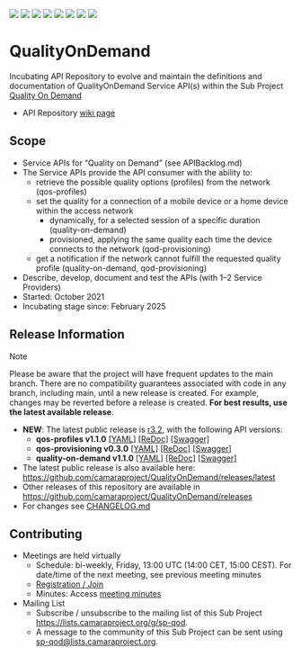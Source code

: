 <a href="https://github.com/camaraproject/QualityOnDemand/commits/" title="Last Commit"><img src="https://img.shields.io/github/last-commit/camaraproject/QualityOnDemand?style=plastic"></a>
<a href="https://github.com/camaraproject/QualityOnDemand/issues" title="Open Issues"><img src="https://img.shields.io/github/issues/camaraproject/QualityOnDemand?style=plastic"></a>
<a href="https://github.com/camaraproject/QualityOnDemand/pulls" title="Open Pull Requests"><img src="https://img.shields.io/github/issues-pr/camaraproject/QualityOnDemand?style=plastic"></a>
<a href="https://github.com/camaraproject/QualityOnDemand/graphs/contributors" title="Contributors"><img src="https://img.shields.io/github/contributors/camaraproject/QualityOnDemand?style=plastic"></a>
<a href="https://github.com/camaraproject/QualityOnDemand" title="Repo Size"><img src="https://img.shields.io/github/repo-size/camaraproject/QualityOnDemand?style=plastic"></a>
<a href="https://github.com/camaraproject/QualityOnDemand/blob/main/documentation/LICENSE.APACHE2.0" title="License"><img src="https://img.shields.io/badge/License-Apache%202.0-green.svg?style=plastic"></a>
<a href="https://github.com/camaraproject/QualityOnDemand/releases/latest" title="Latest Release"><img src="https://img.shields.io/github/release/camaraproject/QualityOnDemand?style=plastic"></a>
<a href="https://github.com/camaraproject/Governance/blob/main/ProjectStructureAndRoles.md" title="Incubating API Repository"><img src="https://img.shields.io/badge/Incubating%20API%20Repository-green?style=plastic"></a>

# QualityOnDemand

Incubating API Repository to evolve and maintain the definitions and documentation of QualityOnDemand Service API(s) within the Sub Project [Quality On Demand](https://lf-camaraproject.atlassian.net/wiki/x/hAClB)

* API Repository [wiki page](https://lf-camaraproject.atlassian.net/wiki/x/XCPe)

## Scope

* Service APIs for “Quality on Demand” (see APIBacklog.md)
* The Service APIs provide the API consumer with the ability to:
  * retrieve the possible quality options (profiles) from the network (qos-profiles)
  * set the quality for a connection of a mobile device or a home device within the access network
    * dynamically, for a selected session of a specific duration (quality-on-demand)
    * provisioned, applying the same quality each time the device connects to the network (qod-provisioning)
  * get a notification if the network cannot fulfill the requested quality profile (quality-on-demand, qod-provisioning)
* Describe, develop, document and test the APIs (with 1–2 Service Providers)  
* Started: October 2021
* Incubating stage since: February 2025

<!-- CAMARA:RELEASE-INFO:START -->
<!-- This section is automatically maintained by the CAMARA project-administration tooling: https://github.com/camaraproject/project-administration -->

## Release Information

> [!NOTE]
> Please be aware that the project will have frequent updates to the main branch. There are no compatibility guarantees associated with code in any branch, including main, until a new release is created. For example, changes may be reverted before a release is created. **For best results, use the latest available release**.

* **NEW**: The latest public release is [r3.2](https://github.com/camaraproject/QualityOnDemand/releases/tag/r3.2), with the following API versions:
  * **qos-profiles v1.1.0**
  [[YAML]](https://github.com/camaraproject/QualityOnDemand/blob/r3.2/code/API_definitions/qos-profiles.yaml)
  [[ReDoc]](https://redocly.github.io/redoc/?url=https://raw.githubusercontent.com/camaraproject/QualityOnDemand/r3.2/code/API_definitions/qos-profiles.yaml&nocors)
  [[Swagger]](https://camaraproject.github.io/swagger-ui/?url=https://raw.githubusercontent.com/camaraproject/QualityOnDemand/r3.2/code/API_definitions/qos-profiles.yaml)
  * **qos-provisioning v0.3.0**
  [[YAML]](https://github.com/camaraproject/QualityOnDemand/blob/r3.2/code/API_definitions/qos-provisioning.yaml)
  [[ReDoc]](https://redocly.github.io/redoc/?url=https://raw.githubusercontent.com/camaraproject/QualityOnDemand/r3.2/code/API_definitions/qos-provisioning.yaml&nocors)
  [[Swagger]](https://camaraproject.github.io/swagger-ui/?url=https://raw.githubusercontent.com/camaraproject/QualityOnDemand/r3.2/code/API_definitions/qos-provisioning.yaml)
  * **quality-on-demand v1.1.0**
  [[YAML]](https://github.com/camaraproject/QualityOnDemand/blob/r3.2/code/API_definitions/quality-on-demand.yaml)
  [[ReDoc]](https://redocly.github.io/redoc/?url=https://raw.githubusercontent.com/camaraproject/QualityOnDemand/r3.2/code/API_definitions/quality-on-demand.yaml&nocors)
  [[Swagger]](https://camaraproject.github.io/swagger-ui/?url=https://raw.githubusercontent.com/camaraproject/QualityOnDemand/r3.2/code/API_definitions/quality-on-demand.yaml)
* The latest public release is also available here: https://github.com/camaraproject/QualityOnDemand/releases/latest
* Other releases of this repository are available in https://github.com/camaraproject/QualityOnDemand/releases
* For changes see [CHANGELOG.md](https://github.com/camaraproject/QualityOnDemand/blob/main/CHANGELOG.md)
<!-- CAMARA:RELEASE-INFO:END -->

## Contributing

* Meetings are held virtually
  * Schedule: bi-weekly, Friday, 13:00 UTC (14:00 CET, 15:00 CEST). For date/time of the next meeting, see previous meeting minutes
  * [Registration / Join](https://zoom-lfx.platform.linuxfoundation.org/meeting/94112812156?password=f238d6af-c959-48d7-a862-abdb3c648e40)
  * Minutes: Access [meeting minutes](https://lf-camaraproject.atlassian.net/wiki/x/XCPe)
* Mailing List
  * Subscribe / unsubscribe to the mailing list of this Sub Project <https://lists.camaraproject.org/g/sp-qod>.
  * A message to the community of this Sub Project can be sent using <sp-qod@lists.camaraproject.org>.
